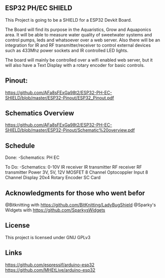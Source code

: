 ## ESP32 PH/EC SHIELD

This Project is going to be a SHIELD for a ESP32 Devkit Board. 

The Board will find its purpose in the Aquaristics, Grow and Aquaponics area. It will be able to measure water quality of sweetwater systems and control pumps, leds and whatsoever over a web server.
Also there will be an integration for IR and RF transmitter/receiver to control external devices such as 433Mhz power sockets and IR controlled LED lights.


The board will mainly be controlled over a wifi enabled web server, but it will also have a Text Display with a rotary encoder for basic controls.


## Pinout:
https://github.com/AFa8sFExGa98t2/ESP32-PH-EC-SHIELD/blob/master/ESP32-Pinout/ESP32_Pinout.pdf

## Schematics Overview
https://github.com/AFa8sFExGa98t2/ESP32-PH-EC-SHIELD/blob/master/ESP32-Pinout/Schematic%20overview.pdf

## Schedule

Done:
-Schematics:
				PH
				EC
				
To Do:
-Schematics:
				0-10V
				IR receiver
				IR transmitter
				RF receiver
				RF transmitter
				Power 3V, 5V, 12V
				MOSFET 8 Channel
				Optocoppler Input 8 Channel
				Display 20x4
				Rotary Encoder
				SC Card
				
		
## Acknowledgments for those who went befor
@Bitknitting with https://github.com/BitKnitting/LadyBugShield
@Sparky's Widgets with https://github.com/SparkysWidgets


## License
This project is licensed under GNU GPLv3


## Links
https://github.com/espressif/arduino-esp32
https://github.com/MHEtLive/arduino-esp32

